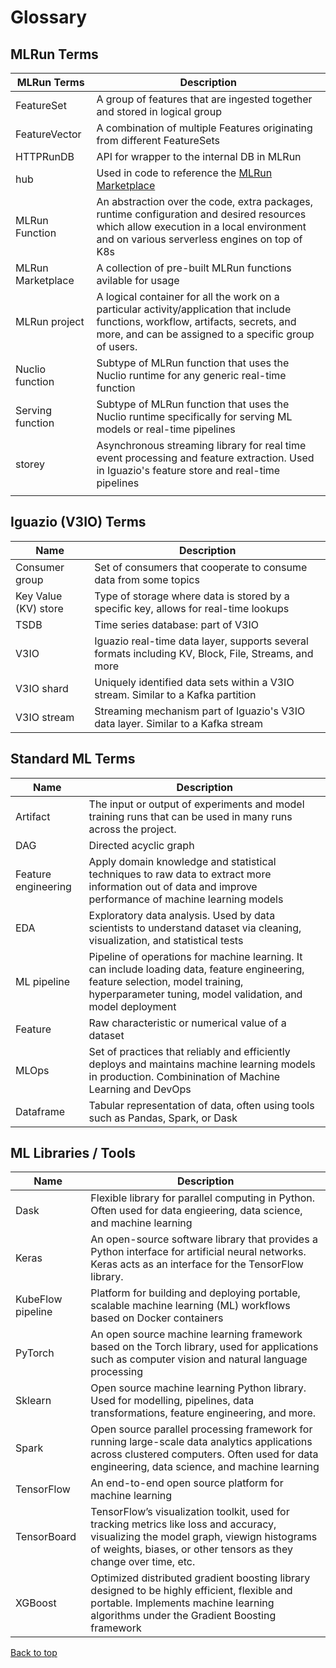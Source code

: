 # Glossary

## MLRun Terms

| MLRun Terms              | Description                                                                                                                                                                                    |
| -------------------------- | ----------------------------------------------------------------------------------------------------------------------------------------------------------------------------------------------- |
| FeatureSet               | A group of features that are ingested together and stored in logical group                                                                                                                      |
| FeatureVector            | A combination of multiple Features originating from different FeatureSets                                                                                                                       |
| HTTPRunDB                | API for wrapper to the internal DB in MLRun                                                                                                                                                     |
|hub                       | Used in code to reference the [MLRun Marketplace](../runtimes/load-from-marketplace)                                                                                                                                                     |
| MLRun Function           | An abstraction over the code, extra packages, runtime configuration and desired resources which allow execution in a local environment and on various serverless engines on top of K8s                                                                                                 |
| MLRun Marketplace        | A collection of pre-built MLRun functions avilable for usage                                                                                                                                    |
| MLRun project            | A logical container for all the work on a particular activity/application that include functions, workflow, artifacts, secrets, and more, and can be assigned to a specific group of users.                                                                    |
| Nuclio function          | Subtype of MLRun function that uses the Nuclio runtime for any generic real-time function                                                                                                            |
| Serving function         | Subtype of MLRun function that uses the Nuclio runtime specifically for serving ML models or real-time pipelines                                                                                     |
| storey                   | Asynchronous streaming library for real time event processing and feature extraction. Used in Iguazio's feature store and real-time pipelines                                                |
|                          |                                                                        

## Iguazio (V3IO) Terms
| Name                                       | Description          |   
|--------------------------------------------------|---------------------------------------------------------------------------| 
| Consumer group           | Set of consumers that cooperate to consume data from some topics                                                                                                                             |
| Key Value (KV) store     | Type of storage where data is stored by a specific key, allows for real-time lookups                                                                                                         |
| TSDB                     | Time series database: part of V3IO                                                                                                                                                           |
| V3IO                     | Iguazio real-time data layer, supports several formats including KV, Block, File, Streams, and more                                                                                                    |
| V3IO shard               | Uniquely identified data sets within a V3IO stream. Similar to a Kafka partition                                                                                                              |
| V3IO stream              | Streaming mechanism part of Iguazio's V3IO data layer. Similar to a Kafka stream                                                                                                              |

## Standard ML Terms
| Name                                       | Description          |   
|--------------------------------------------------|---------------------------------------------------------------------------| 
| Artifact                 | The input or output of experiments and model training runs that  can be used in many runs across the project.                                                                                  |
| DAG                      | Directed acyclic graph                                                                                                                                                                        |
| Feature engineering      | Apply domain knowledge and statistical techniques to raw data to extract more information out of data and improve performance of machine learning models                                      |
| EDA                      | Exploratory data analysis. Used by data scientists to understand dataset via cleaning, visualization, and statistical tests                                                                   |
| ML pipeline              | Pipeline of operations for machine learning. It can include loading data, feature engineering, feature selection, model training, hyperparameter tuning, model validation, and model deployment |
| Feature                  | Raw characteristic or numerical value of a dataset                                                                                                                                            |
| MLOps                    | Set of practices that reliably and efficiently deploys and maintains machine learning models in production. Combinination of Machine Learning and DevOps                                   |
| Dataframe                | Tabular representation of data, often using tools such as Pandas, Spark, or Dask                                                                                                              |

## ML Libraries / Tools


| Name              | Description                                                                                                                                                                                    |
| -------------------------- | ----------------------------------------------------------------------------------------------------------------------------------------------------------------------------------------------- |
| Dask                     | Flexible library for parallel computing in Python. Often used for data engieering, data science, and machine learning                                                                         |
| Keras                    | An open-source software library that provides a Python interface for artificial neural networks. Keras acts as an interface for the TensorFlow library.                                         |
| KubeFlow pipeline        | Platform for building and deploying portable, scalable machine learning (ML) workflows based on Docker containers                                                                             |
| PyTorch                  | An open source machine learning framework based on the Torch library, used for applications such as computer vision and natural language processing                                                 |
| Sklearn                  | Open source machine learning Python library. Used for modelling, pipelines, data transformations, feature engineering, and more.                                                              |
| Spark                    | Open source parallel processing framework for running large-scale data analytics applications across clustered computers. Often used for data engineering, data science, and machine learning |
| TensorFlow                    | An end-to-end open source platform for machine learning                                                                                                                                        |
| TensorBoard              |  TensorFlow’s visualization toolkit, used for tracking metrics like loss and accuracy, visualizing the model graph, viewign histograms of weights, biases, or other tensors as they change over time, etc. |
| XGBoost                  | Optimized distributed gradient boosting library designed to be highly efficient, flexible and portable. Implements machine learning algorithms under the Gradient Boosting framework          |

[Back to top](#top)

<!--Add?
MPI - Message Passing Interface
-->

<!-- Really Specific - Maybe not for Glossary?	
ACCESS_KEY 	Some kind of authentication - no context for what this is
ctx 	Common abbreviation for context - should be evident from code
Event 	 part of streaming ... relation of event to row in FeatureSet - really specific?